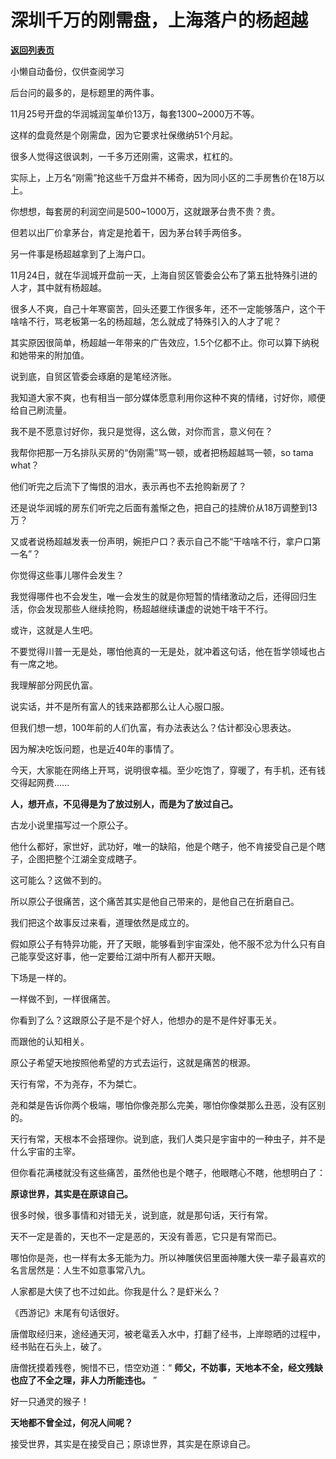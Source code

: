 # 深圳千万的刚需盘，上海落户的杨超越

[**返回列表页**](/gzh/记忆承载3)

小懒自动备份，仅供查阅学习

后台问的最多的，是标题里的两件事。  

  

11月25号开盘的华润城润玺单价13万，每套1300~2000万不等。  

  

这样的盘竟然是个刚需盘，因为它要求社保缴纳51个月起。  

  

很多人觉得这很讽刺，一千多万还刚需，这需求，杠杠的。  

  

实际上，上万名“刚需”抢这些千万盘并不稀奇，因为同小区的二手房售价在18万以上。  

  

你想想，每套房的利润空间是500~1000万，这就跟茅台贵不贵？贵。

  

但若以出厂价拿茅台，肯定是抢着干，因为茅台转手两倍多。

  

另一件事是杨超越拿到了上海户口。  

  

11月24日，就在华润城开盘前一天，上海自贸区管委会公布了第五批特殊引进的人才，其中就有杨超越。

  

很多人不爽，自己十年寒窗苦，回头还要工作很多年，还不一定能够落户，这个干啥啥不行，骂老板第一名的杨超越，怎么就成了特殊引入的人才了呢？  

  

其实原因很简单，杨超越一年带来的广告效应，1.5个亿都不止。你可以算下纳税和她带来的附加值。  

  

说到底，自贸区管委会琢磨的是笔经济账。  

  

我知道大家不爽，也有相当一部分媒体愿意利用你这种不爽的情绪，讨好你，顺便给自己刷流量。  

  

我不是不愿意讨好你，我只是觉得，这么做，对你而言，意义何在？  

  

我帮你把那一万名排队买房的“伪刚需”骂一顿，或者把杨超越骂一顿，so tama what？

  

他们听完之后流下了悔恨的泪水，表示再也不去抢购新房了？  

  

还是说华润城的房东们听完之后面有羞惭之色，把自己的挂牌价从18万调整到13万？

  

又或者说杨超越发表一份声明，婉拒户口？表示自己不能“干啥啥不行，拿户口第一名”？  

  

你觉得这些事儿哪件会发生？

  

我觉得哪件也不会发生，唯一会发生的就是你短暂的情绪激动之后，还得回归生活，你会发现那些人继续抢购，杨超越继续谦虚的说她干啥干不行。  

  

或许，这就是人生吧。  

  

不要觉得川普一无是处，哪怕他真的一无是处，就冲着这句话，他在哲学领域也占有一席之地。

  

我理解部分网民仇富。

  

说实话，并不是所有富人的钱来路都那么让人心服口服。

  

但我们想一想，100年前的人们仇富，有办法表达么？估计都没心思表达。  

  

因为解决吃饭问题，也是近40年的事情了。  

  

今天，大家能在网络上开骂，说明很幸福。至少吃饱了，穿暖了，有手机，还有钱交得起网费......

  

 **人，想开点，不见得是为了放过别人，而是为了放过自己。**

  

古龙小说里描写过一个原公子。

  

他什么都好，家世好，武功好，唯一的缺陷，他是个瞎子，他不肯接受自己是个瞎子，企图把整个江湖全变成瞎子。

  

这可能么？这做不到的。  

  

所以原公子很痛苦，这个痛苦其实是他自己带来的，是他自己在折磨自己。

  

我们把这个故事反过来看，道理依然是成立的。

  

假如原公子有特异功能，开了天眼，能够看到宇宙深处，他不服不忿为什么只有自己能享受这好事，他一定要给江湖中所有人都开天眼。

  

下场是一样的。

  

一样做不到，一样很痛苦。  

  

你看到了么？这跟原公子是不是个好人，他想办的是不是件好事无关。  

  

而跟他的认知相关。  

  

原公子希望天地按照他希望的方式去运行，这就是痛苦的根源。

  

天行有常，不为尧存，不为桀亡。

  

尧和桀是告诉你两个极端，哪怕你像尧那么完美，哪怕你像桀那么丑恶，没有区别的。

  

天行有常，天根本不会搭理你。说到底，我们人类只是宇宙中的一种虫子，并不是什么宇宙的主宰。

  

但你看花满楼就没有这些痛苦，虽然他也是个瞎子，他眼瞎心不瞎，他想明白了：

  

 **原谅世界，其实是在原谅自己。**

  

很多时候，很多事情和对错无关，说到底，就是那句话，天行有常。

  

天不一定是善的，天也不一定是恶的，天没有善恶，它只是有常而已。

  

哪怕你是尧，也一样有太多无能为力。所以神雕侠侣里面神雕大侠一辈子最喜欢的名言居然是：人生不如意事常八九。  

  

人家都是大侠了也不过如此。你我是什么？是虾米么？

  

《西游记》末尾有句话很好。

  

唐僧取经归来，途经通天河，被老鼋丢入水中，打翻了经书，上岸晾晒的过程中，经书贴在石头上，破了。

  

唐僧抚摸着残卷，惋惜不已，悟空劝道：“ **师父，不妨事，天地本不全，经文残缺也应了不全之理，非人力所能违也。** ”

  

好一只通灵的猴子！

  

 **天地都不曾全过，何况人间呢？**

  

接受世界，其实是在接受自己；原谅世界，其实是在原谅自己。

